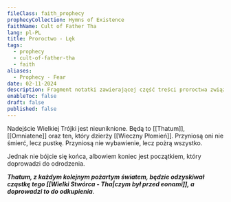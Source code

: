 ```yaml
---
fileClass: faith_prophecy
prophecyCollection: Hymns of Existence
faithName: Cult of Father Tha
lang: pl-PL
title: Proroctwo - Lęk
tags:
  - prophecy
  - cult-of-father-tha
  - faith
aliases:
  - Prophecy - Fear
date: 02-11-2024
description: Fragment notatki zawierającej część treści proroctwa związanego z Kultem Wielkiego Tha.
enableToc: false
draft: false
published: false
---
```

Nadejście Wielkiej Trójki jest nieuniknione. Będą to [[Thatum]], [[Omniatene]] oraz ten, który dzierży [[Wieczny Płomień]]. Przyniosą oni nie śmierć, lecz pustkę. Przyniosą nie wybawienie, lecz pożrą wszystko.

Jednak nie bójcie się końca, albowiem koniec jest początkiem, który doprowadzi do odrodzenia.

***Thatum, z każdym kolejnym pożartym światem, będzie odzyskiwał cząstkę tego [[Wielki Stwórca - Tha|czym był przed eonami]], a doprowadzi to do odkupienia***.




